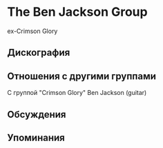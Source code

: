 # The Ben Jackson Group

ex-Crimson Glory

## Дискография


## Отношения с другими группами

C группой "Crimson Glory" Ben Jackson (guitar)

## Обсуждения


## Упоминания

